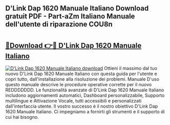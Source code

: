 ## D'Link Dap 1620 Manuale Italiano Download gratuit PDF - Part-aZm Italiano Manuale dell'utente di riparazione COU8n

# <h2><a href="http://dfdp2y.blite.top/?on=D%27Link+Dap+1620+Manuale+Italiano">🔗Download 👉🔴 D'Link Dap 1620 Manuale Italiano</a></h2>

[![D'Link Dap 1620 Manuale Italiano download](https://i.imgur.com/lujVjoI.png)](http://dfdp2y.blite.top/?on=D%27Link+Dap+1620+Manuale+Italiano)
Ottieni il massimo dal tuo nuovo D'Link Dap 1620 Manuale Italiano con questa guida per l'utente e copri tutto, dall'installazione alla risoluzione dei problemi. Manuale D'uso questo manuale descrive le procedure operative corrette per il nuovo REDDDDDDD. Le funzionalità avanzate di D'Link Dap 1620 Manuale Italiano includono aggiornamenti automatici, Dashboard personalizzabile, Supporto multilingue e Attivazione Vocale, tutti accessibili e personalizzati dall'interfaccia utente. Il vostro successo è il nostro obiettivo D'Link Dap 1620 Manuale Italiano. Ci impegniamo a fornirti gli strumenti e il supporto di cui hai bisogno.
